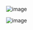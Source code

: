 
![image](https://github.com/user-attachments/assets/284f43ca-7266-4c36-b38f-2f20c0c683ef)


























![image](https://github.com/user-attachments/assets/4ead16ee-8c0c-4a4a-93fe-0d60db46c0ae)
